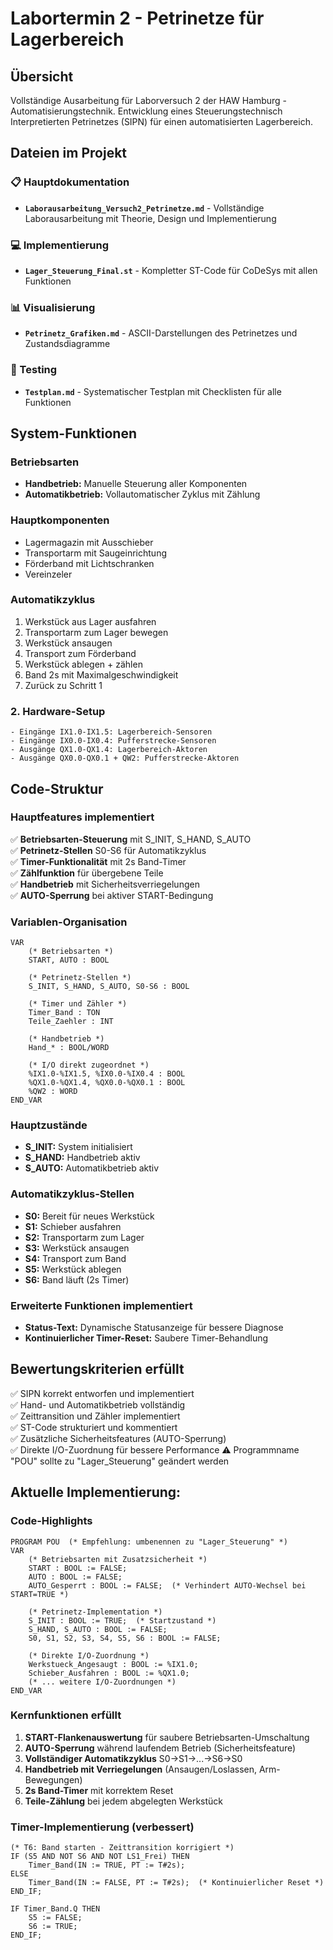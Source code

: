 # Labortermin 2 - Petrinetze für Lagerbereich

## Übersicht
Vollständige Ausarbeitung für Laborversuch 2 der HAW Hamburg - Automatisierungstechnik.
Entwicklung eines Steuerungstechnisch Interpretierten Petrinetzes (SIPN) für einen automatisierten Lagerbereich.

## Dateien im Projekt

### 📋 Hauptdokumentation
- **`Laborausarbeitung_Versuch2_Petrinetze.md`** - Vollständige Laborausarbeitung mit Theorie, Design und Implementierung

### 💻 Implementierung  
- **`Lager_Steuerung_Final.st`** - Kompletter ST-Code für CoDeSys mit allen Funktionen

### 📊 Visualisierung
- **`Petrinetz_Grafiken.md`** - ASCII-Darstellungen des Petrinetzes und Zustandsdiagramme

### 🧪 Testing
- **`Testplan.md`** - Systematischer Testplan mit Checklisten für alle Funktionen

## System-Funktionen

### Betriebsarten
- **Handbetrieb:** Manuelle Steuerung aller Komponenten
- **Automatikbetrieb:** Vollautomatischer Zyklus mit Zählung

### Hauptkomponenten
- Lagermagazin mit Ausschieber
- Transportarm mit Saugeinrichtung  
- Förderband mit Lichtschranken
- Vereinzeler

### Automatikzyklus
1. Werkstück aus Lager ausfahren
2. Transportarm zum Lager bewegen
3. Werkstück ansaugen
4. Transport zum Förderband
5. Werkstück ablegen + zählen
6. Band 2s mit Maximalgeschwindigkeit
7. Zurück zu Schritt 1


### 2. Hardware-Setup
```
- Eingänge IX1.0-IX1.5: Lagerbereich-Sensoren
- Eingänge IX0.0-IX0.4: Pufferstrecke-Sensoren  
- Ausgänge QX1.0-QX1.4: Lagerbereich-Aktoren
- Ausgänge QX0.0-QX0.1 + QW2: Pufferstrecke-Aktoren
```


## Code-Struktur

### Hauptfeatures implementiert
✅ **Betriebsarten-Steuerung** mit S_INIT, S_HAND, S_AUTO  
✅ **Petrinetz-Stellen** S0-S6 für Automatikzyklus  
✅ **Timer-Funktionalität** mit 2s Band-Timer  
✅ **Zählfunktion** für übergebene Teile  
✅ **Handbetrieb** mit Sicherheitsverriegelungen  
✅ **AUTO-Sperrung** bei aktiver START-Bedingung 

### Variablen-Organisation
```st
VAR
    (* Betriebsarten *)
    START, AUTO : BOOL
    
    (* Petrinetz-Stellen *)
    S_INIT, S_HAND, S_AUTO, S0-S6 : BOOL
    
    (* Timer und Zähler *)
    Timer_Band : TON
    Teile_Zaehler : INT
    
    (* Handbetrieb *)
    Hand_* : BOOL/WORD
    
    (* I/O direkt zugeordnet *)
    %IX1.0-%IX1.5, %IX0.0-%IX0.4 : BOOL
    %QX1.0-%QX1.4, %QX0.0-%QX0.1 : BOOL
    %QW2 : WORD
END_VAR
```

### Hauptzustände
- **S_INIT:** System initialisiert
- **S_HAND:** Handbetrieb aktiv
- **S_AUTO:** Automatikbetrieb aktiv

### Automatikzyklus-Stellen
- **S0:** Bereit für neues Werkstück
- **S1:** Schieber ausfahren
- **S2:** Transportarm zum Lager
- **S3:** Werkstück ansaugen
- **S4:** Transport zum Band
- **S5:** Werkstück ablegen
- **S6:** Band läuft (2s Timer)

### Erweiterte Funktionen implementiert

- **Status-Text:** Dynamische Statusanzeige für bessere Diagnose
- **Kontinuierlicher Timer-Reset:** Saubere Timer-Behandlung


## Bewertungskriterien erfüllt
✅ SIPN korrekt entworfen und implementiert  
✅ Hand- und Automatikbetrieb vollständig  
✅ Zeittransition und Zähler implementiert  
✅ ST-Code strukturiert und kommentiert  
✅ Zusätzliche Sicherheitsfeatures (AUTO-Sperrung)  
✅ Direkte I/O-Zuordnung für bessere Performance
⚠️ Programmname "POU" sollte zu "Lager_Steuerung" geändert werden



## Aktuelle Implementierung:

### Code-Highlights
```st
PROGRAM POU  (* Empfehlung: umbenennen zu "Lager_Steuerung" *)
VAR
    (* Betriebsarten mit Zusatzsicherheit *)
    START : BOOL := FALSE;
    AUTO : BOOL := FALSE;
    AUTO_Gesperrt : BOOL := FALSE;  (* Verhindert AUTO-Wechsel bei START=TRUE *)
    
    (* Petrinetz-Implementation *)
    S_INIT : BOOL := TRUE;  (* Startzustand *)
    S_HAND, S_AUTO : BOOL := FALSE;
    S0, S1, S2, S3, S4, S5, S6 : BOOL := FALSE;
    
    (* Direkte I/O-Zuordnung *)
    Werkstueck_Angesaugt : BOOL := %IX1.0;
    Schieber_Ausfahren : BOOL := %QX1.0;
    (* ... weitere I/O-Zuordnungen *)
END_VAR
```

### Kernfunktionen erfüllt
1. **START-Flankenauswertung** für saubere Betriebsarten-Umschaltung
2. **AUTO-Sperrung** während laufendem Betrieb (Sicherheitsfeature)
3. **Vollständiger Automatikzyklus** S0→S1→...→S6→S0
4. **Handbetrieb mit Verriegelungen** (Ansaugen/Loslassen, Arm-Bewegungen)
5. **2s Band-Timer** mit korrektem Reset
6. **Teile-Zählung** bei jedem abgelegten Werkstück

### Timer-Implementierung (verbessert)
```st
(* T6: Band starten - Zeittransition korrigiert *)
IF (S5 AND NOT S6 AND NOT LS1_Frei) THEN
    Timer_Band(IN := TRUE, PT := T#2s);
ELSE
    Timer_Band(IN := FALSE, PT := T#2s);  (* Kontinuierlicher Reset *)
END_IF;

IF Timer_Band.Q THEN
    S5 := FALSE;
    S6 := TRUE;
END_IF;
```
